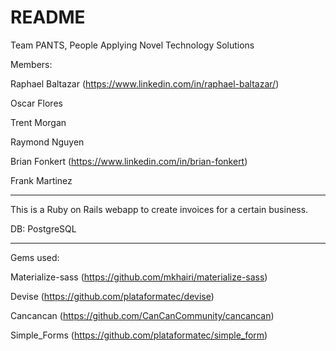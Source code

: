 # README

Team PANTS, People Applying Novel Technology Solutions

Members:

Raphael Baltazar (https://www.linkedin.com/in/raphael-baltazar/)

Oscar Flores

Trent Morgan

Raymond Nguyen

Brian Fonkert (https://www.linkedin.com/in/brian-fonkert)

Frank Martinez


----------------------------------------------------------------------------------

This is a Ruby on Rails webapp to create invoices for a certain business.

DB: PostgreSQL

--------------------------------------------------------------------------

Gems used:

Materialize-sass (https://github.com/mkhairi/materialize-sass)

Devise (https://github.com/plataformatec/devise)

Cancancan (https://github.com/CanCanCommunity/cancancan)

Simple_Forms (https://github.com/plataformatec/simple_form)
